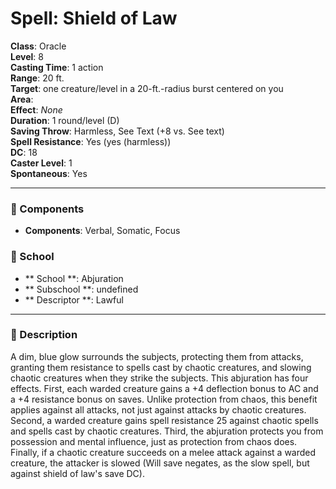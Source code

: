 
# Spell: Shield of Law
**Class**: Oracle  
**Level**: 8  
**Casting Time**: 1 action  
**Range**: 20 ft.  
**Target**: one creature/level in a 20-ft.-radius burst centered on you  
**Area**:   
**Effect**: _None_  
**Duration**: 1 round/level (D)  
**Saving Throw**: Harmless, See Text (+8 vs. See text)  
**Spell Resistance**: Yes (yes (harmless))  
**DC**: 18  
**Caster Level**: 1  
**Spontaneous**: Yes

---

### 🔮 Components
- **Components**: Verbal, Somatic, Focus

### 🏫 School
- ** School **: Abjuration
- ** Subschool **: undefined
- ** Descriptor **: Lawful
---

### 📜 Description
A dim, blue glow surrounds the subjects, protecting them from attacks, granting them resistance to spells cast by chaotic creatures, and slowing chaotic creatures when they strike the subjects. This abjuration has four effects. First, each warded creature gains a +4 deflection bonus to AC and a +4 resistance bonus on saves. Unlike protection from chaos, this benefit applies against all attacks, not just against attacks by chaotic creatures. Second, a warded creature gains spell resistance 25 against chaotic spells and spells cast by chaotic creatures. Third, the abjuration protects you from possession and mental influence, just as protection from chaos does. Finally, if a chaotic creature succeeds on a melee attack against a warded creature, the attacker is slowed (Will save negates, as the slow spell, but against shield of law's save DC).
